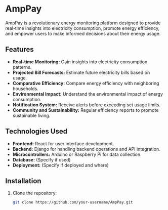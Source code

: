 # AmpPay

AmpPay is a revolutionary energy monitoring platform designed to provide real-time insights into electricity consumption, promote energy efficiency, and empower users to make informed decisions about their energy usage.

## Features

- **Real-time Monitoring:** Gain insights into electricity consumption patterns.
- **Projected Bill Forecasts:** Estimate future electricity bills based on usage.
- **Comparative Efficiency:** Compare energy efficiency with neighboring households.
- **Environmental Impact:** Understand the environmental impact of energy consumption.
- **Notification System:** Receive alerts before exceeding set usage limits.
- **Community and Sustainability:** Regular efficiency reports to promote sustainable living.

## Technologies Used

- **Frontend:** React for user interface development.
- **Backend:** Django for handling backend operations and API integration.
- **Microcontrollers:** Arduino or Raspberry Pi for data collection.
- **Database:** (Specify if used)
- **Deployment:** (Specify if deployed and where)

## Installation

1. Clone the repository:
   ```bash
   git clone https://github.com/your-username/AmpPay.git
